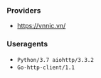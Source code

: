 ### Providers

- https://vnnic.vn/


### Useragents

- `Python/3.7 aiohttp/3.3.2`
- `Go-http-client/1.1`